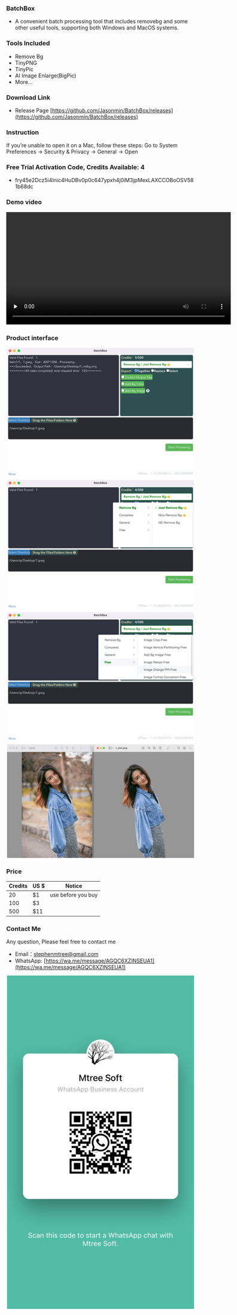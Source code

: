 
### BatchBox
- A convenient batch processing tool that includes removebg and some other useful tools, supporting both Windows and MacOS systems.

### Tools Included
- Remove Bg
- TinyPNG
- TinyPic
- AI Image Enlarge(BigPic)
- More...

<!-- ### Instructions
- Including removebg, high-quality Removebg, HD Removebg & Other Tools, you can freely choose when using -->

### Download Link
- Release Page
[https://github.com/Jasonmin/BatchBox/releases](https://github.com/Jasonmin/BatchBox/releases)

### Instruction

If you’re unable to open it on a Mac, follow these steps: Go to System Preferences -> Security & Privacy -> General -> Open

<!-- [https://github.com/Jasonmin/BatchBox/releases/tag/v1.33.0](https://github.com/Jasonmin/BatchBox/releases/tag/v1.33.0)
  - MacOS     
[https://github.com/Jasonmin/BatchBox/releases/download/v1.33.0/BatchBox-Mac-1.33.0.dmg](https://github.com/Jasonmin/BatchBox/releases/download/v1.33.0/BatchBox-Mac-1.33.0.dmg)
  - Windows   
[https://github.com/Jasonmin/BatchBox/releases/download/v1.33.0/BatchBox-Win-1.33.0.exe](https://github.com/Jasonmin/BatchBox/releases/download/v1.33.0/BatchBox-Win-1.33.0.exe) -->

### Free Trial Activation Code, Credits Available: 4
- fry45e2Dcz5i4Inic4HuDBv0p0c647ypxh4j0iM3jpMexLAXCCOBoOSV581b68dc

### Demo video
<!-- mp4 -->
<video id="video" controls="" preload="none" poster="" width="600px">
      <source id="mp4" src="../../assets/play1080.mp4" type="video/mp4">
</video>

### Product interface

<center><img src="../../assets/img/1_tiny.png" width="500px"></center>

<center><img src="../../assets/img/2_tiny.png" width="500px"></center>

<center><img src="../../assets/img/4_tiny.png" width="500px"></center>

<center><img src="../../assets/img/5_tiny.png" width="500px"></center>

### Price

| Credits | US $ | Notice             |
| ------- | ---- | ------------------ |
| 20      | $1    | use before you buy |
| 100     | $3    |                    |
| 500     | $11   |                    |


### Contact Me

Any question, Please feel free to contact me

- Email：stephenmtree@gmail.com
- WhatsApp: [https://wa.me/message/AGQC6XZINSEUA1](https://wa.me/message/AGQC6XZINSEUA1)

<center><img src="../../assets/wa/waqr.jpeg" width="500px"></center>
